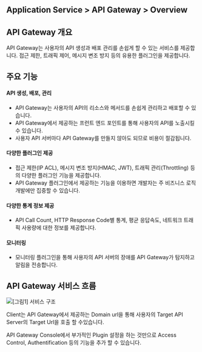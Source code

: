 ## Application Service > API Gateway > Overview

## API Gateway 개요 

API Gateway는 사용자의 API 생성과 배포 관리를  손쉽게 할 수 있는 서비스를 제공합니다. 
접근 제한, 트래픽 제어, 메시지 변조 방지 등의 유용한 플러그인을 제공합니다. 


## 주요 기능 

#### API 생성, 배포, 관리 
- API Gateway는 사용자의 API의 리소스와 메서드를 손쉽게 관리하고 배포할 수 있습니다.
- API Gateway에서 제공하는 프런트 엔드 포인트를 통해 사용자의 API를 노출시킬 수 있습니다. 
- 사용자 API 서버마다 API Gateway를 만들지 않아도 되므로 비용이 절감됩니다.

#### 다양한 플러그인 제공 
- 접근 제한(IP ACL), 메시지 변조 방지(HMAC, JWT), 트래픽 관리(Throttling) 등의 다양한 플러그인 기능을 제공합니다.
- API Gateway 플러그인에서 제공하는 기능을 이용하면 개발자는 주 비즈니스 로직 개발에만 집중할 수 있습니다. 

#### 다양한 통계 정보 제공 
- API Call Count, HTTP Response Code별 통계, 평균 응답속도, 네트워크 트래픽 사용량에 대한 정보를 제공합니다.

#### 모니터링 
- 모니터링 플러그인을 통해 사용자의 API 서버의 장애를  API Gateway가 탐지하고 알림을 전송합니다. 

## API Gateway 서비스 흐름 

![[그림1] 서비스 구조](http://static.toastoven.net/prod_apigateway/overview/service_flow.png)

Client는 API Gateway에서 제공하는 Domain url을 통해 사용자의 Target API Server의 Target Url을 호출 할 수있습니다.

API Gateway Console에서 부가적인 Plugin 설정을 하는 것만으로 Access Control, Authentification 등의 기능을 추가 할 수 있습니다. 
